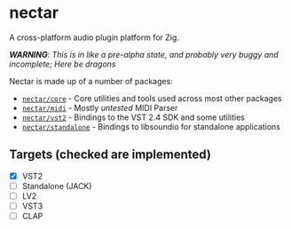 # nectar

A cross-platform audio plugin platform for Zig.

***WARNING***: *This is in like a pre-alpha state, and probably very buggy and incomplete; Here be dragons*

Nectar is made up of a number of packages:

- [`nectar/core`](/core/README.md) - Core utilities and tools used across most other packages
- [`nectar/midi`](/midi/README.md) - Mostly *untested* MIDI Parser
- [`nectar/vst2`](/vst2/README.md) - Bindings to the VST 2.4 SDK and some utilities
- [`nectar/standalone`](/standalone/README.md) - Bindings to libsoundio for standalone applications

## Targets (checked are implemented)

- [x] VST2
- [ ] Standalone (JACK)
- [ ] LV2
- [ ] VST3
- [ ] CLAP
